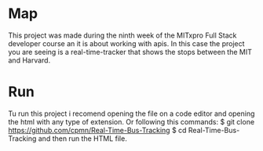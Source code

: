 # Map
This project was made during the ninth week of the MITxpro Full Stack developer course an it is about working with apis. In
this case the project you are seeing is a real-time-tracker that shows the stops between the MIT and Harvard.
# Run
Tu run this project i recomend opening the file on a code editor and opening the html with any type of extension. Or following
this commands:
$ git clone https://github.com/cpmn/Real-Time-Bus-Tracking
$ cd Real-Time-Bus-Tracking
and then run the HTML file.
